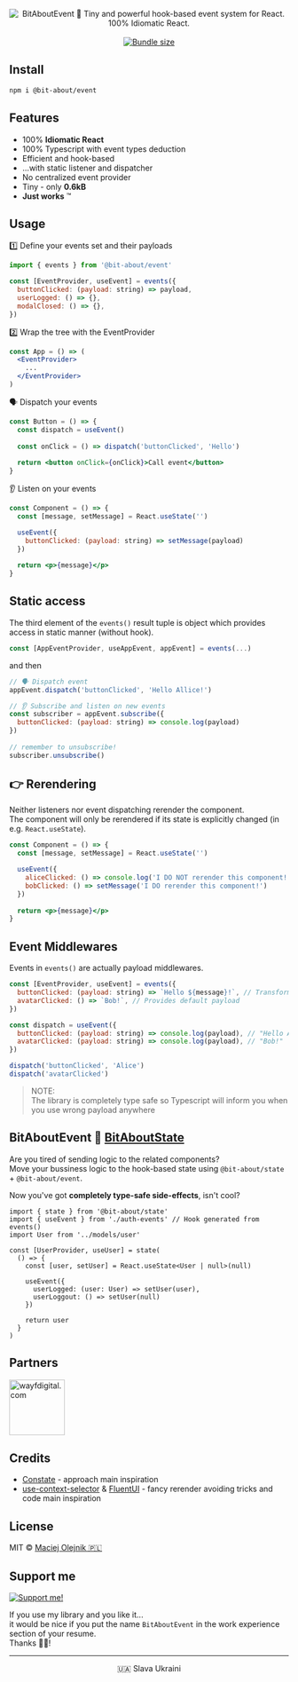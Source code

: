 <p align="center">
<img alt="BitAboutEvent 💫 Tiny and powerful hook-based event system for React. 100% Idiomatic React." src="https://user-images.githubusercontent.com/1496580/162749593-7b98f01b-8fed-4669-8617-a41b0fca004c.png" />
<br /><br />
<a href="https://www.npmjs.com/package/@bit-about/event"><img alt="" src="https://img.shields.io/npm/v/@bit-about/event.svg" /></a>
<a href="https://bundlephobia.com/package/@bit-about/event"><img alt="Bundle size" src="https://img.shields.io/bundlephobia/minzip/@bit-about/event?label=size" /></a>
<a href="https://codecov.io/gh/bit-about/event"><img alt="" src="https://img.shields.io/codecov/c/github/bit-about/event?token=ZBD02VKG6J" /></a>
</p>

## Install

```bash
npm i @bit-about/event
```

## Features

- 100% **Idiomatic React**
- 100% Typescript with event types deduction
- Efficient and hook-based
- ...with static listener and dispatcher
- No centralized event provider
- Tiny - only **0.6kB**
- **Just works** ™

## Usage

1️⃣ Define your events set and their payloads
```jsx
import { events } from '@bit-about/event'

const [EventProvider, useEvent] = events({
  buttonClicked: (payload: string) => payload,
  userLogged: () => {},
  modalClosed: () => {},
})
```

2️⃣ Wrap the tree with the EventProvider
```jsx
const App = () => (
  <EventProvider>
    ...
  </EventProvider>
)
```

🗣️ Dispatch your events

```jsx
const Button = () => {
  const dispatch = useEvent()
  
  const onClick = () => dispatch('buttonClicked', 'Hello')
  
  return <button onClick={onClick}>Call event</button>
}
```

👂 Listen on your events
```jsx
const Component = () => {
  const [message, setMessage] = React.useState('')

  useEvent({
    buttonClicked: (payload: string) => setMessage(payload)
  })
  
  return <p>{message}</p>
}
```

## Static access
The third element of the `events()` result tuple is object which provides access in static manner (without hook). 

```jsx
const [AppEventProvider, useAppEvent, appEvent] = events(...)
```

and then
```jsx
// 🗣️ Dispatch event
appEvent.dispatch('buttonClicked', 'Hello Allice!')

// 👂 Subscribe and listen on new events
const subscriber = appEvent.subscribe({
  buttonClicked: (payload: string) => console.log(payload)
})
  
// remember to unsubscribe!
subscriber.unsubscribe()
```

## 👉 Rerendering
Neither listeners nor event dispatching rerender the component.<br />
The component will only be rerendered if its state is explicitly changed (in e.g. `React.useState`).

```jsx
const Component = () => {
  const [message, setMessage] = React.useState('')

  useEvent({
    aliceClicked: () => console.log('I DO NOT rerender this component!'),
    bobClicked: () => setMessage('I DO rerender this component!')
  })
  
  return <p>{message}</p>
}
```

## Event Middlewares
Events in `events()` are actually payload middlewares.

```jsx
const [EventProvider, useEvent] = events({
  buttonClicked: (payload: string) => `Hello ${message}!`, // Transforms string payload to another
  avatarClicked: () => `Bob!`, // Provides default payload
})

const dispatch = useEvent({
  buttonClicked: (payload: string) => console.log(payload), // "Hello Alice!",
  avatarClicked: (payload: string) => console.log(payload), // "Bob!"
})

dispatch('buttonClicked', 'Alice')
dispatch('avatarClicked')
```

> NOTE: <br />
> The library is completely type safe so Typescript will inform you when you use wrong payload anywhere

## BitAboutEvent 💛 [BitAboutState](https://github.com/bit-about/state)
Are you tired of sending logic to the related components?<br />
Move your bussiness logic to the hook-based state using `@bit-about/state` + `@bit-about/event`.<br />

Now you've got **completely type-safe side-effects**, isn't cool?

```tsx
import { state } from '@bit-about/state'
import { useEvent } from './auth-events' // Hook generated from events()
import User from '../models/user'

const [UserProvider, useUser] = state(
  () => {
    const [user, setUser] = React.useState<User | null>(null)
    
    useEvent({
      userLogged: (user: User) => setUser(user),
      userLoggout: () => setUser(null)
    })
    
    return user
  }
)
```

## Partners  
<a href="https://www.wayfdigital.com/"><img alt="wayfdigital.com" width="100" height="100" src="https://user-images.githubusercontent.com/1496580/161037415-0503f763-a60b-4d40-af9f-95d1304fa486.png"/></a>

## Credits
- [Constate](https://github.com/diegohaz/constate) - approach main inspiration
- [use-context-selector](https://github.com/dai-shi/use-context-selector) & [FluentUI](https://github.com/microsoft/fluentui) - fancy rerender avoiding tricks and code main inspiration

## License
MIT © [Maciej Olejnik 🇵🇱](https://github.com/Gareneye)

## Support me

<a href="https://github.com/sponsors/Gareneye"><img alt="Support me!" src="https://img.shields.io/badge/github.com-Support%20me!-green"/></a>

If you use my library and you like it...<br />
it would be nice if you put the name `BitAboutEvent` in the work experience section of your resume.<br />
Thanks 🙇🏻! 

---
<p align="center">🇺🇦 Slava Ukraini</p>
